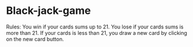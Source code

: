 # Black-jack-game
Rules: 
You win if your cards sums up to 21.
You lose if your cards sums is more than 21.
If your cards is less than 21, you draw a new card by clicking on the new card button.
